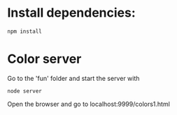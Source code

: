 
# Install dependencies:

	npm install


# Color server

Go to the 'fun' folder and start the server with

	node server

Open the browser and go to localhost:9999/colors1.html

	